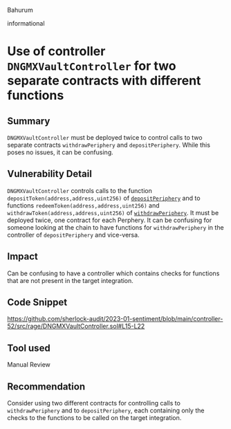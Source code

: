 Bahurum

informational

# Use of controller `DNGMXVaultController` for two separate contracts with different functions

## Summary
`DNGMXVaultController` must be deployed twice to control calls to two separate contracts `withdrawPeriphery` and `depositPeriphery`. While this poses no issues, it can be confusing.

## Vulnerability Detail
`DNGMXVaultController` controls calls to the function `depositToken(address,address,uint256)` of [`depositPeriphery`](https://arbiscan.io/address/0x7ca90dd6813256bd040a8e13bbced857b1c0c90c#writeContract) and to functions `redeemToken(address,address,uint256)` and `withdrawToken(address,address,uint256)` of [`withdrawPeriphery`](https://arbiscan.io/address/0xBA55D7f67Fa22DF5E92487d5b306DdB1aA543d10#writeContract). 
It must be deployed twice, one contract for each Perphery.
It can be confusing for someone looking at the chain to have functions for `withdrawPeriphery` in the controller of `depositPeriphery` and vice-versa.

## Impact
Can be confusing to have a controller which contains checks for functions that are not present in the target integration.

## Code Snippet
https://github.com/sherlock-audit/2023-01-sentiment/blob/main/controller-52/src/rage/DNGMXVaultController.sol#L15-L22

## Tool used

Manual Review

## Recommendation
Consider using two different contracts for controlling calls to `withdrawPeriphery` and to `depositPeriphery`, each containing only the checks to the functions to be called on the target integration.